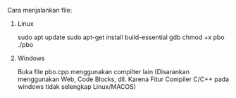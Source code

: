 Cara menjalankan file:

1. Linux

   sudo apt update
   sudo apt-get install build-essential gdb
   chmod +x pbo
   ./pbo

2. Windows

   Buka file pbo.cpp menggunakan compilter lain (Disarankan menggunakan Web, Code Blocks, dll. Karena Fitur Compiler C/C++ pada windows tidak selengkap Linux/MACOS)
